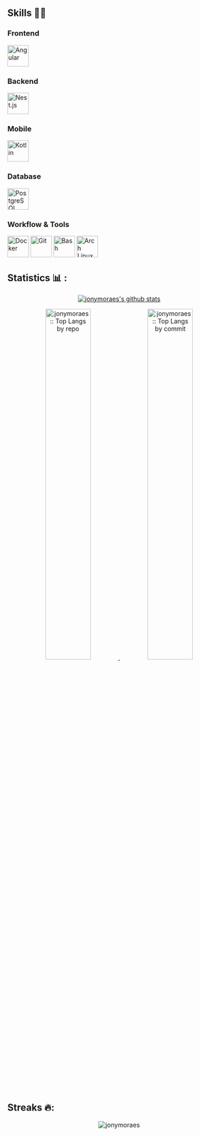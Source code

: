 ## Skills 🧑‍💻

### Frontend

<div align="left">
<img width="48" src="https://user-images.githubusercontent.com/192158954/192158954-f88b5814-d510-4564-b285-dff7d6400dad.png" alt="Angular" title="Angular"/>
</div>

### Backend

<div align="left">
<img width="48" src="https://github.com/marwin1991/profile-technology-icons/assets/136815194/519bfaf3-c242-431e-a269-876979f05574" alt="Nest.js" title="Nest.js"/>
</div>

### Mobile

<div align="left">
<img width="48" src="https://user-images.githubusercontent.com/185062810/185062810-7ee0c3d2-17f2-4a98-9d8a-a9576947692b.png" alt="Kotlin" title="Kotlin"/>
</div>

### Database

<div align="left">
<img width="48" src="https://user-images.githubusercontent.com/117208740/bfb78400.png" alt="PostgreSQL" title="PostgreSQL"/>
</div>

### Workflow & Tools

<div align="left">
<img width="48" src="https://user-images.githubusercontent.com/117207330/263ba280.png" alt="Docker" title="Docker"/>
<img width="48" src="https://github.com/marwin1991/profile-technology-icons/assets/136815194/a57a85ba-e2dd-4036-85b6-7e1532391627" alt="Git" title="Git"/>
<img width="48" src="https://user-images.githubusercontent.com/192158606/7c2ef6bd.png" alt="Bash" title="Bash"/>
<img width="48" src="https://upload.wikimedia.org/wikipedia/commons/a/ab/Archlinux-icon-crystal-64.svg" alt="Arch Linux" title="Arch Linux"/>
</div>

## Statistics 📊 :

<p align="center">
<a href="https://github.com/jonymoraes/github-readme-stats">
<img align="center" src="https://github-readme-stats.vercel.app/api?username=jonymoraes&show_icons=true&include_all_commits=true&theme=gruvbox&hide_border=true" alt="jonymoraes's github stats" />
</p>
<p align="center">
  <a href="https://github.com/jonymoraes/">
  <img width="45%" src="https://github-profile-summary-cards.vercel.app/api/cards/repos-per-language?username=jonymoraes&theme=gruvbox&layout=compact&hide_border=true"
  alt="jonymoraes :: Top Langs by repo" />
  </a>
  <a>
  <img width="45%" src="https://github-profile-summary-cards.vercel.app/api/cards/most-commit-language?username=jonymoraes&theme=gruvbox&layout=compact&hide_border=true"
  alt="jonymoraes :: Top Langs by commit" />
  </a>
</p>

## Streaks 🔥:

<p align="center"><img src="https://github-readme-streak-stats.herokuapp.com/?user=jonymoraes&theme=tokyonight_duo" alt="jonymoraes" /></p>

<br>
